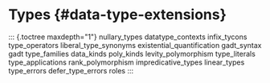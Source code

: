 Types {#data-type-extensions}
=====

::: {.toctree maxdepth="1"}
nullary\_types datatype\_contexts infix\_tycons type\_operators
liberal\_type\_synonyms existential\_quantification gadt\_syntax gadt
type\_families data\_kinds poly\_kinds levity\_polymorphism
type\_literals type\_applications rank\_polymorphism
impredicative\_types linear\_types type\_errors defer\_type\_errors
roles
:::
